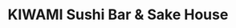 ---
layout: place
title: "KIWAMI Sushi Bar & Sake House"
permalink: /washington/kirkland/kiwami-sushi-bar-sake-house.html
stateAbbr: WA
stateName: Washington
cityName: Kirkland
place_id: ChIJnS1Vft0SkFQRBrVP8FrrImI
photos:
  - name: >-
      places/ChIJnS1Vft0SkFQRBrVP8FrrImI/photos/AeeoHcLXn6fJV1FfGcrKUBmY5k9189xWAuWEcIP_u2CbNQbM1oWL1wPXrBoznzLJIhfh2VRIqYfUNAYrdQc2LJpdO2OE6pfHFb-SbteYuDd9QtCCln36fEzVJIF8bqZkb-6N6bs738aFKymDCV4bvIf1DZsKYUhat_Ath2EDyiHpOHMM6GUNGsiu6RYe0nQzKHTxyi6pts0A5mD70PgQsc71BEpfcIEvGT-jBgQATVKGAMu0_BzzZBNuK_KdKa5iUd72rf8rlHgPTaLRcrNb247IN6HG8QNWG4_myRLlA16FYKA8cw
    widthPx: 1000
    heightPx: 750
    authorAttributions:
      - displayName: KIWAMI Sushi Bar & Sake House
        uri: https://maps.google.com/maps/contrib/105787060104923275162
        photoUri: >-
          https://lh3.googleusercontent.com/a-/ALV-UjVBdAuRiLO_Bz4Y17GJAxSOjGuwqJ6-jlKny_0NqdCt4jGEfibj=s100-p-k-no-mo
    flagContentUri: >-
      https://www.google.com/local/imagery/report/?cb_client=maps_api_places.places_api&image_key=!1e10!2sAF1QipPdp7LSe6gKXL8V1s1124Ko4MX0LNlh19nCQggk&hl=en-US
    googleMapsUri: >-
      https://www.google.com/maps/place//data=!3m4!1e2!3m2!1sAF1QipPdp7LSe6gKXL8V1s1124Ko4MX0LNlh19nCQggk!2e10!4m2!3m1!1s0x549012dd7e552d9d:0x6222eb5af04fb506
  - name: >-
      places/ChIJnS1Vft0SkFQRBrVP8FrrImI/photos/AeeoHcKYnsW44oBh0GJoHcIlPfPnaDmJFDfY-pm9wM3ZeXEufCVWa08Jml0SmBnt-bduCjN0a9v5A4ibmBVgoaVCJm5GYwf9smQp_hfiHoi84ArOHUbkFqVi8jed6dt5p2nNCvJCj0FSSNbSvzqlT2lkP3c2cznzBsxvRKHID-sIDP6l2l_EewNv951hi_hJ--9dvmq9WZuQ0RAvGkmVghePjKtwX8ueRlZI3uhhQo-crbFyRKV_TTXAA6r4kEr5McXGgX5mXcgjdaJ5bjIaAq-EhlV7577ZSb9cEXWYwer6MzmPRg
    widthPx: 4032
    heightPx: 3024
    authorAttributions:
      - displayName: KIWAMI Sushi Bar & Sake House
        uri: https://maps.google.com/maps/contrib/105787060104923275162
        photoUri: >-
          https://lh3.googleusercontent.com/a-/ALV-UjVBdAuRiLO_Bz4Y17GJAxSOjGuwqJ6-jlKny_0NqdCt4jGEfibj=s100-p-k-no-mo
    flagContentUri: >-
      https://www.google.com/local/imagery/report/?cb_client=maps_api_places.places_api&image_key=!1e10!2sAF1QipOqIWSD_I24gv8K-6axs_wL_TDL9tUGzAAq5xzp&hl=en-US
    googleMapsUri: >-
      https://www.google.com/maps/place//data=!3m4!1e2!3m2!1sAF1QipOqIWSD_I24gv8K-6axs_wL_TDL9tUGzAAq5xzp!2e10!4m2!3m1!1s0x549012dd7e552d9d:0x6222eb5af04fb506
  - name: >-
      places/ChIJnS1Vft0SkFQRBrVP8FrrImI/photos/AeeoHcKk9Is3tWYAGRt0St2BfUP7APSqDi-ZMJ8UCLcwmQaM8EPlqy-lcdpkE4fmSk_svczobLh7C58ilBm8KG_3nHtP5JFjR51ecCpxjNIecFDUNTy9_f67O1ASy25_II_NxxAnumtDvaRmoQEaPy8ERImjoVaHMgBPqTo9K2nt22_bynVdUn2F7wsdoEGOyG9uVbhSgUYGpfK03r3fw6lLsgkTsrKp-AyPe8QH8Vh5GhQCGKIal65ElCR_tmfkbk50UjgaX2sgqZm-b6Qu0e1NJPrtG5RiqdvRgL9_FiPY5nLN86NzxiMqCx90lyDff9ENRvLdlyj40Z5_mET8DlASFFRPhKnF3GK6F1v47zyn6OLh4qEsLSpMp6n4exlmnOQ4BrbaRXU9W5_-fpZ6Vc9KY5h8w0Ow6QkikMU50Fj3U-pIltg
    widthPx: 4000
    heightPx: 3000
    authorAttributions:
      - displayName: Jessica Rousseau (Jess Mess)
        uri: https://maps.google.com/maps/contrib/106036339452402266448
        photoUri: >-
          https://lh3.googleusercontent.com/a-/ALV-UjXJm43sPfiS7-IEILap6PMMSXdxGzTJWvGHGJu6iyOcl-XT4EaN=s100-p-k-no-mo
    flagContentUri: >-
      https://www.google.com/local/imagery/report/?cb_client=maps_api_places.places_api&image_key=!1e10!2sCIHM0ogKEICAgMCAzPXt5AE&hl=en-US
    googleMapsUri: >-
      https://www.google.com/maps/place//data=!3m4!1e2!3m2!1sCIHM0ogKEICAgMCAzPXt5AE!2e10!4m2!3m1!1s0x549012dd7e552d9d:0x6222eb5af04fb506
  - name: >-
      places/ChIJnS1Vft0SkFQRBrVP8FrrImI/photos/AeeoHcIq5U2QTt0idqgI-kz9uPAys9zfWYFqE6e9MWfoLyiued_skdepyealVAskjJ1AOoocwGgrcEF3jpFQ_7R_B72cU1vmZIkNnVerHE5aFdFtOVYyc_N0G00E5Vbbd-UruDTEz3XfY0FhrE8rbR2hUyqnUmJcbApBw3mSe8qFLAOuxEy4nSZ8Xk-wy1017TZKm2Vu4sDopTPCVOEZA-7rGsy4c2-zk_P6-ubaLzyzSmRuXYl-RfleCXQB7RLbnJZnDVk1vN8m6Hax812ADPqXYGXeHP2LcM04ITgoVgZoi3FprngBd9-CLE-iqrUezrPc30wpMvkHr8NCKK4lAYZRWix21uTUfdsgyWANAdl69rKZ8iaFRrt3U-WZEgUrvj6a1Kk-Vy3HPwMBNHYbWLXbnUbWKQr9PMThBOdjZqq5K_8M12k
    widthPx: 4032
    heightPx: 2268
    authorAttributions:
      - displayName: Flavia Ungureanu
        uri: https://maps.google.com/maps/contrib/109026571278474805170
        photoUri: >-
          https://lh3.googleusercontent.com/a-/ALV-UjXmdxzXsRz6VKGtu7MOdDofYEaEYP_ony0L9Af6roiAOJt9bOwW2w=s100-p-k-no-mo
    flagContentUri: >-
      https://www.google.com/local/imagery/report/?cb_client=maps_api_places.places_api&image_key=!1e10!2sCIHM0ogKEICAgIDJ8JPejAE&hl=en-US
    googleMapsUri: >-
      https://www.google.com/maps/place//data=!3m4!1e2!3m2!1sCIHM0ogKEICAgIDJ8JPejAE!2e10!4m2!3m1!1s0x549012dd7e552d9d:0x6222eb5af04fb506
  - name: >-
      places/ChIJnS1Vft0SkFQRBrVP8FrrImI/photos/AeeoHcKYJeLVc6B54JDvgGRmnHpw5h5oy_nDTM4cttOJhhczGb13iLVz33gZgBc8Yi5upTVja5KsjY1jCVKGXtDYTTewEZf2CMHNMNMxPQUA96iFaJHaMcLsjRU_N96rzJIxSV4aeuYih43zkML9BCx_I3Blde6GjBv3mRFvciCcduGrANVH14vwL2GG31Ddep4Sx4uVyRENVsoppTQVF1wZFKtTRhw71qDWJT4yzW_9c_4uy2acXIFIpEolQB81ZV8VzIEECF_mASWDijLBzvuMLmFJoavE7xLdKx4NTjT00Ervw7iT-TYuLgfIIzmqJs7htIPOXxCFQEsx-vXc26Ztr_iKBnkzs89axx1gktLlxawrldHZ2J_MB-WIC9AFuZzkFcLvZaZJPbKCTjSy8NlF8Nukok2slr1Sks1ctw4hKyl1PQ
    widthPx: 4032
    heightPx: 3024
    authorAttributions:
      - displayName: videofishbowl
        uri: https://maps.google.com/maps/contrib/115623616059859182708
        photoUri: >-
          https://lh3.googleusercontent.com/a-/ALV-UjXmYE2In2MqVfGOR8_zMFEIKOLwh4_o6clm1Qh880VGRLy-VZbPSw=s100-p-k-no-mo
    flagContentUri: >-
      https://www.google.com/local/imagery/report/?cb_client=maps_api_places.places_api&image_key=!1e10!2sCIHM0ogKEICAgICbjqG2fQ&hl=en-US
    googleMapsUri: >-
      https://www.google.com/maps/place//data=!3m4!1e2!3m2!1sCIHM0ogKEICAgICbjqG2fQ!2e10!4m2!3m1!1s0x549012dd7e552d9d:0x6222eb5af04fb506
  - name: >-
      places/ChIJnS1Vft0SkFQRBrVP8FrrImI/photos/AeeoHcINUUZyl2YmDY8oPvRAVF3h_36H_mAco_8lUAZ-PamT9t3PCt19TGrThaznklhGv60KfkH3CLWZOG7Srk3ycfNx4hZdK9ri_Z2nyKIde4AzUKBppGjff8yf_zYQq86UqSCQirsFHjxfB_rYoeTJUY3EyB9x0Adu0liH5FMdm8yTLyXEODcAJ1NSwA-oVZNLiB6nDW9FG_zk6HYxPzU-LpLFge5ZQYxUJBO17WEUP5SzTL-XuRhrKoxaReEhsMi-5vEY87KCZat9KOj0c114Zz4Ky43Z36fozY5J7aeJxa41TLYdEJDoOkPpS3pQ0Nzr2PSmw5I2Agk6Mbag3rmGDL-KhDxV2lqdLNIFHM2kopp1JnSnrIST1b-oD4AglRen9H4OJMY4f688805AOmxXyHDs5Bbpx-x3TtSnOGRdijH7io4M
    widthPx: 3000
    heightPx: 4000
    authorAttributions:
      - displayName: Steven Yarbrough
        uri: https://maps.google.com/maps/contrib/113112439651050664790
        photoUri: >-
          https://lh3.googleusercontent.com/a-/ALV-UjUrYSYnHQMjGVR65R6oaW98nYxAgPBJRx3Nvo-nYuEjlh51us21=s100-p-k-no-mo
    flagContentUri: >-
      https://www.google.com/local/imagery/report/?cb_client=maps_api_places.places_api&image_key=!1e10!2sCIHM0ogKEICAgIDP_v2C3AE&hl=en-US
    googleMapsUri: >-
      https://www.google.com/maps/place//data=!3m4!1e2!3m2!1sCIHM0ogKEICAgIDP_v2C3AE!2e10!4m2!3m1!1s0x549012dd7e552d9d:0x6222eb5af04fb506
  - name: >-
      places/ChIJnS1Vft0SkFQRBrVP8FrrImI/photos/AeeoHcILHdNtLTd238r9PxdnYPIcG6aANPQ2DmapsW-5zjg5auRAYmhAl9GYS5AB1ywH6Fph9mPmBdSwDlHdoxlLqkVmJqssPbzpVoRtod94ic0ZJnS55DzQcAD6Krah0LgKjEXTepnKrN5jjCUKG4CmXV9F8z9LTG8eQgV0nK-p4M6la13z5i6Rg14pGToaMRgu3o53yvLL7AD11ueYCQg_53oEMfqVXWiHCXLurd8wLJcHIF3Uk9Il25j2I0_PXAITekG6WizyH95AZlGPWxDbEr5h3inGowbOSdEl2TMPVqVY0ST6dgud3vUjfyFSal21uiU0cXQgDjIq1Oj2s0z8-LqFUrQcIW9_MV07Q3pxGC18RM1hB-Y0xUduJBIngA8hL5QPC2YbWCOnpLXFcG9OR0EQ3ZvdZ-PE1Tb4KxywWWxT6A
    widthPx: 3600
    heightPx: 4800
    authorAttributions:
      - displayName: Lana Yuen
        uri: https://maps.google.com/maps/contrib/102857464827027777426
        photoUri: >-
          https://lh3.googleusercontent.com/a-/ALV-UjUXcXpHixUrb1mOzJcpzbELDtwL9SP3zWmf2Wa7L9CSY8-mXrw=s100-p-k-no-mo
    flagContentUri: >-
      https://www.google.com/local/imagery/report/?cb_client=maps_api_places.places_api&image_key=!1e10!2sCIHM0ogKEICAgMCQpI-LEQ&hl=en-US
    googleMapsUri: >-
      https://www.google.com/maps/place//data=!3m4!1e2!3m2!1sCIHM0ogKEICAgMCQpI-LEQ!2e10!4m2!3m1!1s0x549012dd7e552d9d:0x6222eb5af04fb506
  - name: >-
      places/ChIJnS1Vft0SkFQRBrVP8FrrImI/photos/AeeoHcLmcOJUdwkF9inaVHmq15vcKYvl9BCTUNuFOBZ8Z2aJLrvtmtuvwGIyRAf39BFtvtneG1iN2kC-XxUKCXZgD7rfR-XvVIe_bmuhGZhAaw-gfERFNf2FRsIXpxy7_HryK-X-E0UU73vxei3x4Ct0n55uke1eiarEnsp204Y9mxoEct7cxmpv7re7zPf_SKKFKWOEA0OIRQ7aSuUMExFbEq57lZZptCTcEH4rMgjZ4O_l766ISW_csR2EfZnfBw5JYKYuXU39Ly8f-v0eF1EBckjWnlrZ7vHINkqNy9u0aEmpGJJJB2E0pM0G-Kkia4EscvLL13axoY-esb_9JYUWKNt_tjC04LwIWvGevZA3rFqPTZithXOQo7pKWD2to2Li7I0bfrlLOjwiNlRHWha2Lge-OQFj26MWN3ciT9uX2OdSVHo-
    widthPx: 4032
    heightPx: 3024
    authorAttributions:
      - displayName: yummydummy
        uri: https://maps.google.com/maps/contrib/103141825768508131173
        photoUri: >-
          https://lh3.googleusercontent.com/a/ACg8ocJq0KbRaIsj7NO3jZs17tdan-Oggn0IQItqSneEQS8XfMDUtIA=s100-p-k-no-mo
    flagContentUri: >-
      https://www.google.com/local/imagery/report/?cb_client=maps_api_places.places_api&image_key=!1e10!2sCIHM0ogKEICAgIC77cC-7wE&hl=en-US
    googleMapsUri: >-
      https://www.google.com/maps/place//data=!3m4!1e2!3m2!1sCIHM0ogKEICAgIC77cC-7wE!2e10!4m2!3m1!1s0x549012dd7e552d9d:0x6222eb5af04fb506
  - name: >-
      places/ChIJnS1Vft0SkFQRBrVP8FrrImI/photos/AeeoHcK2VWjTooTGFbq6w8DsBDIhAwQF4jsJiNxC_bxGPpsj3gl1-eeEPzC5F_KMCniLN864uNKBFW-QqIKnvAZMira-Tq2HNkjtvv_bJto1EiNvXNHvlxyoUpSjfWwIUUZGvYdoZbptkGnkeSXF3bKnxxeTTHPILuN6Z_shbhiBsYPqyKDIEzbd9htlZml31HvvvLwFeYaA_ppFwTnAXi6Fsp_MSHbfXbIX8HEuY_3tq1ly0r35k2xUaEk370osaIwYU1QilSy3SdMrne3m3pBy7qM-upaLygJqFhT9XTF3J-MmR9H8y_Y8rxOPhHR_hmd6jZDyrGeTZTFKgfu0CyXcbEcgA_agOE7uq6DZztvQekzA5QbWeoGoVQ4MqJ1gZTQT7EMhadk4eJPzqE6IwxYaec7DFpKs-pXuuNRJn2nkgIXYHQp5
    widthPx: 3671
    heightPx: 2753
    authorAttributions:
      - displayName: videofishbowl
        uri: https://maps.google.com/maps/contrib/115623616059859182708
        photoUri: >-
          https://lh3.googleusercontent.com/a-/ALV-UjXmYE2In2MqVfGOR8_zMFEIKOLwh4_o6clm1Qh880VGRLy-VZbPSw=s100-p-k-no-mo
    flagContentUri: >-
      https://www.google.com/local/imagery/report/?cb_client=maps_api_places.places_api&image_key=!1e10!2sCIHM0ogKEICAgIChyubEmgE&hl=en-US
    googleMapsUri: >-
      https://www.google.com/maps/place//data=!3m4!1e2!3m2!1sCIHM0ogKEICAgIChyubEmgE!2e10!4m2!3m1!1s0x549012dd7e552d9d:0x6222eb5af04fb506
  - name: >-
      places/ChIJnS1Vft0SkFQRBrVP8FrrImI/photos/AeeoHcJiKzG73o016OmZYgS9dHU2e49BUREBWK2F0oVak4PFqiUC8Rvh763D7hS1INK0KlWJYCnwC8FEMyERCcDohNGMNKOIJ5F3-ygPm7o7_9q6EoNgkQy-nv9V50rfX2NvDUBCz8fGq_9oGIT2Tuv6zXM1UBLM9GQqbHvzur55q1g639tvF9cbcGkPIGzAP_-ebuSu07QKyK-Tg9NvxUZNYEz0q1bGXiiPY43Q8mNxqAlaVK23vqk7M2vthlmE2BWIk73gx-w5jj3ZoVJwcFttwDUjiyJLfJKkv15LEWa5cYLmSTq0D5I61GmoAifQIURTajA4vcaqTSov1f5ouOGRAt_07ROcIq4fd_fPZvJXddE3Kbu3Y7aMQ8GNd2QQHDXcRCEe6qkiP2JlvdASVT_ZRdJmTpHZIwHgCAiM3H2IOIup6mua
    widthPx: 3024
    heightPx: 4032
    authorAttributions:
      - displayName: JS Park
        uri: https://maps.google.com/maps/contrib/117553970852347246507
        photoUri: >-
          https://lh3.googleusercontent.com/a/ACg8ocJgpDMAggNrALPdaOzfu5n18DLN5TghyTqCpNExcMep4-iQwQ=s100-p-k-no-mo
    flagContentUri: >-
      https://www.google.com/local/imagery/report/?cb_client=maps_api_places.places_api&image_key=!1e10!2sCIHM0ogKEICAgID6rNiEgAE&hl=en-US
    googleMapsUri: >-
      https://www.google.com/maps/place//data=!3m4!1e2!3m2!1sCIHM0ogKEICAgID6rNiEgAE!2e10!4m2!3m1!1s0x549012dd7e552d9d:0x6222eb5af04fb506
address: 104 Kirkland Ave, Kirkland, WA 98033, USA
street: 104 Kirkland Ave
city: Kirkland
state: WA
zip: '98033'
country: USA
neighborhood: Moss Bay
latitude: '47.675662'
longitude: '-122.206259'
accessibility_options:
  wheelchairAccessibleEntrance: true
  wheelchairAccessibleRestroom: true
  wheelchairAccessibleSeating: true
business_status: OPERATIONAL
name: KIWAMI Sushi Bar & Sake House
google_maps_links:
  directionsUri: >-
    https://www.google.com/maps/dir//''/data=!4m7!4m6!1m1!4e2!1m2!1m1!1s0x549012dd7e552d9d:0x6222eb5af04fb506!3e0
  placeUri: https://maps.google.com/?cid=7071473140736439558
  writeAReviewUri: >-
    https://www.google.com/maps/place//data=!4m3!3m2!1s0x549012dd7e552d9d:0x6222eb5af04fb506!12e1
  reviewsUri: >-
    https://www.google.com/maps/place//data=!4m4!3m3!1s0x549012dd7e552d9d:0x6222eb5af04fb506!9m1!1b1
  photosUri: >-
    https://www.google.com/maps/place//data=!4m3!3m2!1s0x549012dd7e552d9d:0x6222eb5af04fb506!10e5
primary_type: Sushi Restaurant
opening_hours:
  regular: null
  current: null
secondary_opening_hours:
  regular:
    weekdayDescriptions: null
    type: null
  current:
    weekdayDescriptions: null
    type: null
phone: (425) 739-8899
price_level: PRICE_LEVEL_MODERATE
price_range: $20 &ndash; $30
rating: '4.4'
rating_count: 630
website: http://kiwamisushi.com/
description: null
reviews: null
parking_options: null
payment_options: null
allow_dogs: null
curbside_pickup: null
delivery: null
dine_in: null
good_for_children: null
good_for_groups: null
good_for_sports: null
live_music: null
menu_for_children: null
outdoor_seating: null
reservable: null
restroom: null
serves_beer: null
serves_breakfast: null
serves_brunch: null
serves_cocktails: null
serves_coffee: null
serves_dinner: null
serves_dessert: null
serves_lunch: null
serves_vegetarian_food: null
serves_wine: null
takeout: null

---
